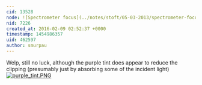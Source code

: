 ```yaml
---
cid: 13528
node: ![Spectrometer focus](../notes/stoft/05-03-2013/spectrometer-focus)
nid: 7226
created_at: 2016-02-09 02:52:37 +0000
timestamp: 1454986357
uid: 462597
author: smurpau
---
```


Welp, still no luck, although the purple tint does appear to reduce the clipping (presumably just by absorbing some of the incident light) [![purple_tint.PNG](//i.publiclab.org/system/images/photos/000/014/161/medium/purple_tint.PNG)](//i.publiclab.org/system/images/photos/000/014/161/original/purple_tint.PNG)

